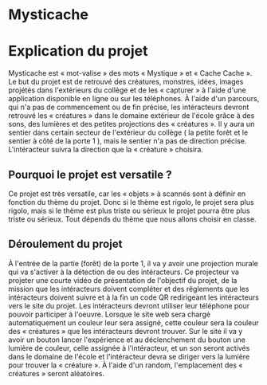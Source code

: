 # Mysticache

# Explication du projet
Mysticache est « mot-valise » des mots « Mystique » et « Cache Cache ». Le but du projet est de retrouvé des créatures, monstres, idées, images projétés dans l'extérieurs du collège et de les « capturer » à l'aide d'une application disponible en ligne ou sur les téléphones. À l'aide d'un parcours, qui n'a pas de commencement ou de fin précise, les intéracteurs devront retrouvé les « créatures » dans le domaine extérieur de l'école grâce à des sons, des lumières et des petites projections des « créatures ». Il y aura un sentier dans certain secteur de l'extérieur du collège ( la petite forêt et le sentier à côté de la porte 1 ), mais le sentier n'a pas de direction précise. L'intéracteur suivra la direction que la « créature » choisira.


## Pourquoi le projet est versatile ?
Ce projet est très versatile, car les « objets » à scannés sont à définir en fonction du thème du projet. Donc si le thème est rigolo, le projet sera plus rigolo, mais si le thème est plus triste ou sérieux le projet pourra être plus triste ou sérieux. Tout dépends du thème que nous allons choisir en classe.

## Déroulement du projet
À l'entrée de la partie (forêt) de la porte 1, il va y avoir une projection murale qui va s'activer à la détection de ou des intéracteurs. Ce projecteur va projeter une courte vidéo de présentation de l'objectif du projet, de la mission que les intéracteurs doivent compléter et des rêglements que les intéracteurs doivent suivre et à la fin un code QR redirigeant les intéracteurs vers le site du projet. Les intéracteurs devront utiliser leur téléphone pour pouvoir participer à l'oeuvre. Lorsque le site web sera chargé automatiquement un couleur leur sera assigné, cette couleur sera la couleur des « créatures » que les intéracteurs devront trouver. Sur le site il va y avoir un bouton lancer l'expérience et au déclenchement du bouton une lumière de couleur, celle assignée à l'intéracteur, et un son seront activés dans le domaine de l'école et l'intéracteur devra se diriger vers la lumière pour trouver la  « créature ». À l'aide d'un random, l'emplacement des « créatures » seront aléatoires.
